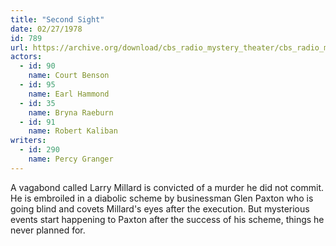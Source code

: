```yaml
---
title: "Second Sight"
date: 02/27/1978
id: 789
url: https://archive.org/download/cbs_radio_mystery_theater/cbs_radio_mystery_theater-0751-0800.zip/cbs_radio_mystery_theater-0751-0800%2Fcbsrmt_0789_second_sight.mp3
actors:  
  - id: 90
    name: Court Benson  
  - id: 95
    name: Earl Hammond  
  - id: 35
    name: Bryna Raeburn  
  - id: 91
    name: Robert Kaliban
writers:  
  - id: 290
    name: Percy Granger
---
```

A vagabond called Larry Millard is convicted of a murder he did not commit. He is embroiled in a diabolic scheme by businessman Glen Paxton who is going blind and covets Millard's eyes after the execution. But mysterious events start happening to Paxton after the success of his scheme, things he never planned for.